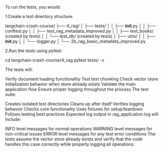 To run the tests, you would:

1.Create a test directory structure:

langchain-crash-course/
├── 4_rag/
│ ├── tests/
│ │ ├── **init**.py
│ │ ├── conftest.py
│ │ ├── test_rag_metadata_improved.py
│ │ ├── test_books/ (created by tests)
│ │ └── test_db/ (created by tests)
│ ├── utils/
│ │ ├── **init**.py
│ │ └── logger.py
│ └── 2b_rag_basic_metadata_improved.py

2.Run the tests using pytest:

cd langchain-crash-course/4_rag
pytest tests/ -v

The tests will:

Verify document loading functionality
Test text chunking
Check vector store initialization behavior when store already exists
Validate the main application flow
Ensure proper logging throughout the process
The test suite:

Creates isolated test directories
Cleans up after itself
Verifies logging behavior
Checks core functionality
Uses fixtures for setup/teardown
Follows testing best practices
Expected log output in rag_application.log will include:

INFO level messages for normal operations
WARNING level messages for non-critical issues
ERROR level messages for any test error conditions
The tests assume the vector store already exists and verify that the code handles this case correctly while properly logging all operations.
